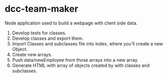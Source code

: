 # dcc-team-maker
Node application used to build a webpage with client side data.

1. Develop tests for classes.
2. Develop classes and export them.
3. Import Classes and subclasses file into index, where you'll create a new Object.
4. Create new arrays.
5. Push data/newEmployee from those arrays into a new array.
6. Generate HTML with array of objects created by with classes and subclasses.
